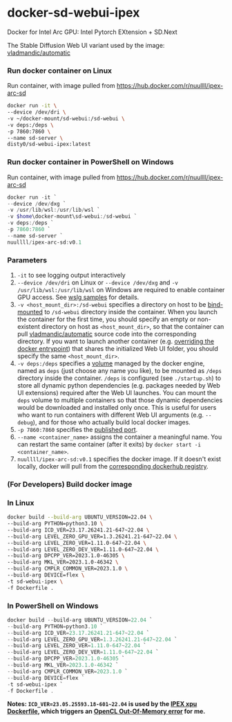 # docker-sd-webui-ipex
Docker for Intel Arc GPU: Intel Pytorch EXtension + SD.Next

The Stable Diffusion Web UI variant used by the image: [vladmandic/automatic](https://github.com/vladmandic/automatic)

### Run docker container on Linux

Run container, with image pulled from https://hub.docker.com/r/nuullll/ipex-arc-sd

```sh
docker run -it \
--device /dev/dri \
-v ~/docker-mount/sd-webui:/sd-webui \
-v deps:/deps \
-p 7860:7860 \
--name sd-server \
disty0/sd-webui-ipex:latest
```

### Run docker container in PowerShell on Windows

Run container, with image pulled from https://hub.docker.com/r/nuullll/ipex-arc-sd

```powershell
docker run -it `
--device /dev/dxg `
-v /usr/lib/wsl:/usr/lib/wsl `
-v $home\docker-mount\sd-webui:/sd-webui `
-v deps:/deps `
-p 7860:7860 `
--name sd-server `
nuullll/ipex-arc-sd:v0.1
```

### Parameters

1. `-it` to see logging output interactively
2. `--device /dev/dri` on Linux or `--device /dev/dxg` and `-v /usr/lib/wsl:/usr/lib/wsl` on Windows are required to enable container GPU access. See [wslg samples](https://github.com/microsoft/wslg/blob/main/samples/container/Containers.md#containerized-applications-access-to-the-vgpu) for details.
3. `-v <host_mount_dir>:/sd-webui` specifies a directory on host to be [bind-mounted](https://docs.docker.com/storage/bind-mounts/) to `/sd-webui` directory inside the container. When you launch the container for the first time, you should specify an empty or non-existent directory on host as `<host_mount_dir>`, so that the container can pull [vladmandic/automatic](https://github.com/vladmandic/automatic) source code into the corresponding directory. If you want to launch another container (e.g. [overriding the docker entrypoint](https://docs.docker.com/engine/reference/run/#entrypoint-default-command-to-execute-at-runtime)) that shares the initialized Web UI folder, you should specify the same `<host_mount_dir>`.
4. `-v deps:/deps` specifies a [volume](https://docs.docker.com/storage/volumes/) managed by the docker engine, named as `deps` (just choose any name you like), to be mounted as `/deps` directory inside the container. `/deps` is configured (see `./startup.sh`) to store all dynamic python dependencies (e.g. packages needed by Web UI extensions) required after the Web UI launches. You can mount the `deps` volume to multiple containers so that those dynamic dependencies would be downloaded and installed only once. This is useful for users who want to run containers with different Web UI arguments (e.g. `--debug`), and for those who actually build local docker images.
5. `-p 7860:7860` specifies the [published port](https://docs.docker.com/network/).
6. `--name <container_name>` assigns the container a meaningful name. You can restart the same container (after it exits) by `docker start -i <container_name>`.
7. `nuullll/ipex-arc-sd:v0.1` specifies the docker image. If it doesn't exist locally, docker will pull from the [corresponding dockerhub registry](https://hub.docker.com/r/nuullll/ipex-arc-sd).

### (For Developers) Build docker image 

### In Linux

```sh
docker build --build-arg UBUNTU_VERSION=22.04 \
--build-arg PYTHON=python3.10 \
--build-arg ICD_VER=23.17.26241.21-647~22.04 \
--build-arg LEVEL_ZERO_GPU_VER=1.3.26241.21-647~22.04 \
--build-arg LEVEL_ZERO_VER=1.11.0-647~22.04 \
--build-arg LEVEL_ZERO_DEV_VER=1.11.0-647~22.04 \
--build-arg DPCPP_VER=2023.1.0-46305 \
--build-arg MKL_VER=2023.1.0-46342 \
--build-arg CMPLR_COMMON_VER=2023.1.0 \
--build-arg DEVICE=flex \
-t sd-webui-ipex \
-f Dockerfile .
```

### In PowerShell on Windows

```powershell
docker build --build-arg UBUNTU_VERSION=22.04 `
--build-arg PYTHON=python3.10 `
--build-arg ICD_VER=23.17.26241.21-647~22.04 `
--build-arg LEVEL_ZERO_GPU_VER=1.3.26241.21-647~22.04 `
--build-arg LEVEL_ZERO_VER=1.11.0-647~22.04 `
--build-arg LEVEL_ZERO_DEV_VER=1.11.0-647~22.04 `
--build-arg DPCPP_VER=2023.1.0-46305 `
--build-arg MKL_VER=2023.1.0-46342 `
--build-arg CMPLR_COMMON_VER=2023.1.0 `
--build-arg DEVICE=flex `
-t sd-webui-ipex `
-f Dockerfile .
```

**Notes: `ICD_VER=23.05.25593.18-601~22.04` is used by the [IPEX xpu Dockerfile](https://github.com/intel/intel-extension-for-pytorch/blob/e413ea5f4501ed9bfc9ff4040b46ff4ce8fca87a/docker/build.sh#L34), which triggers an [OpenCL Out-Of-Memory error](https://github.com/vladmandic/automatic/issues/1474) for me.**